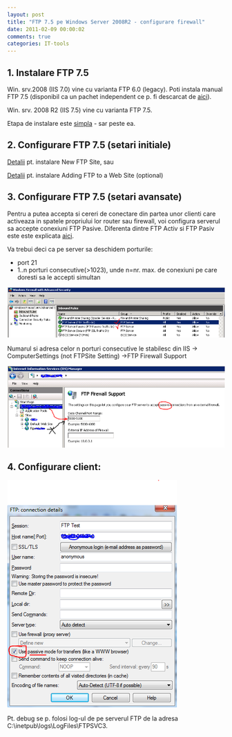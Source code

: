 ```yaml
---
layout: post
title: "FTP 7.5 pe Windows Server 2008R2 - configurare firewall"
date: 2011-02-09 00:00:02
comments: true
categories: IT-tools
---
```


## 1. Instalare FTP 7.5

Win. srv.2008 (IIS 7.0) vine cu varianta FTP 6.0 (legacy). Poti instala manual FTP 7.5 (disponibil ca un pachet independent ce p. fi descarcat de [aici](http://www.iis.net/downloads/microsoft/ftp)).

Win. srv. 2008 R2 (IIS 7.5) vine cu varianta FTP 7.5.

Etapa de instalare este [simpla](http://www.iis.net/learn/install/installing-publishing-technologies/installing-and-configuring-ftp-7-on-iis-7) - sar peste ea.

## 2. Configurare FTP 7.5 (setari initiale)

[Detalii](http://www.iis.net/learn/publish/using-the-ftp-service/creating-a-new-ftp-site-in-iis-7) pt. instalare New FTP Site, sau

[Detalii](http://www.iis.net/learn/publish/using-the-ftp-service/adding-ftp-publishing-to-a-web-site-in-iis-7) pt. instalare Adding FTP to a Web Site (optional)

## 3. Configurare FTP 7.5 (setari avansate)

Pentru a putea accepta si cereri de conectare din partea unor clienti care activeaza in spatele propriului lor router sau firewall, voi configura serverul sa accepte conexiuni FTP Pasive. Diferenta dintre FTP Activ si FTP Pasiv este este explicata [aici](http://www.velikan.net/iis-passive-ftp/).

Va trebui deci ca pe server sa deschidem porturile:

- port 21
- 1..n porturi consecutive(>1023), unde n=nr. max. de conexiuni pe care doresti sa le accepti simultan

![](/assets/images/2011/firewallFtp.png)

Numarul si adresa celor n porturi consecutive le stabilesc din IIS -> ComputerSettings (not FTPSite Setting) ->FTP Firewall Support

![](/assets/images/2011/OpenPorts.png)

## 4. Configurare client:

![](/assets/images/2011/tcmd.png)

Pt. debug se p. folosi log-ul de pe serverul FTP de la adresa C:\inetpub\logs\LogFiles\FTPSVC3.
